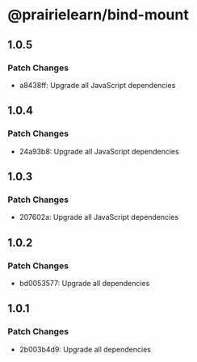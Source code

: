 # @prairielearn/bind-mount

## 1.0.5

### Patch Changes

- a8438ff: Upgrade all JavaScript dependencies

## 1.0.4

### Patch Changes

- 24a93b8: Upgrade all JavaScript dependencies

## 1.0.3

### Patch Changes

- 207602a: Upgrade all JavaScript dependencies

## 1.0.2

### Patch Changes

- bd0053577: Upgrade all dependencies

## 1.0.1

### Patch Changes

- 2b003b4d9: Upgrade all dependencies
